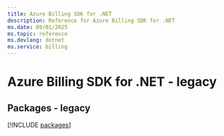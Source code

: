 ```yaml
---
title: Azure Billing SDK for .NET
description: Reference for Azure Billing SDK for .NET
ms.date: 09/01/2025
ms.topic: reference
ms.devlang: dotnet
ms.service: billing
---
```

# Azure Billing SDK for .NET - legacy
## Packages - legacy
[!INCLUDE [packages](billing-index.md)]